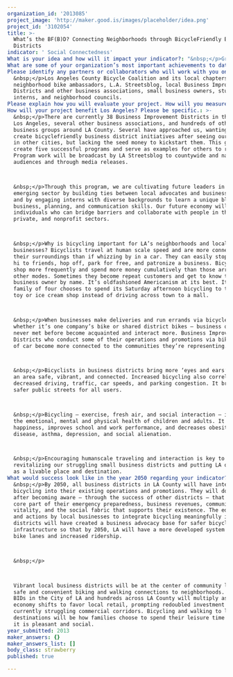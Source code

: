 ```yaml
---
organization_id: '2013085'
project_image: 'http://maker.good.is/images/placeholder/idea.png'
project_id: '3102054'
title: >-
  What’s the BF(B)D? Connecting Neighborhoods through BicycleFriendly Business
  Districts
indicator: ' Social Connectedness'
What is your idea and how will it impact your indicator?: "&nbsp;</p>Green Octopus Consulting will partner with local business associations, the Los Angeles County Bicycle Coalition (LACBC), and LA Streetsblog to create five bicyclefriendly business districts in Los Angeles. A bicyclefriendly business district is where a community comes together around bicycles to bike to area shops and restaurants — and where merchants and employees ride, too. It’s the integration of bicycling into a business district’s operations, events, and promotions. \n\n\n&nbsp;</p>\n\n\nBicyclefriendly business districts improve local economies by strengthening connections between residents and their local businesses, increasing small business revenues, and improving neighborhood vitality and connectedness, all the while improving public safety, environmental health, and GLH — Gross Local Happiness. \n\n\n&nbsp;</p>\n\n\nThe ‘alienation’ that has historically defined the LA urban landscape — largely due to fastmoving cars that move through a place but don’t stop and connect with it — is starting to change. Bicyclefriendly neighborhoods are one of the strongest trends to emerge around the U.S. as a way to improve social connectedness in our communities. Getting people out of their cars and onto bikes as a mode of transport — particularly on the weekends for neighborhood shopping, dining and errands — is creating lasting, meaningful change for individuals, neighborhoods, and our local economies.\n\n\n&nbsp;</p>\n\n\nAt the heart of this idea is to facilitate connections between business owners, local residents, and advocates. These stakeholders will work together to integrate bicycling into the neighborhoods’ existing events, online and print promotions, and business association operations. We’ll:\n\n\n&nbsp;</p>*\tProduce a bike map and destination guide for each district\n\n\n&nbsp;</p>*\tHost community rides through the districts\n\n\n&nbsp;</p>*\tIncorporate bicycling into each district’s events through bike valets, free basic bike repair, bike portraits, and more\n\n\n&nbsp;</p>*\tOutfit the districts with bikes for errands and deliveries\n\n\n&nbsp;</p>*\tProduce two LA Streetsblog videos introducing people to the program and shopping by bike\n\n\n&nbsp;</p>*\tCreate a snazzy program website with everything you'd want to know about the program\n\n\n&nbsp;</p>*\tEstablish lasting relationships between business districts and their local bike shops and the LACBC\n\n\n&nbsp;</p>\n\n\nThrough interactive workshops, each district will decide what else they’d like to incorporate into their neighborhood. Business districts will benefit from free publicity as their efforts are recognized in the bicycling community and general media.\n\n\n&nbsp;</p>\n\n\nBicycling goes handinhand with placemaking — creating a ‘sense of place’ for a neighborhood. Increased bicycling in a business district results in more women and children coming to that area, increased small business sales helps retain the diversity of our locallyowned businesses and each area’s unique character, and the increased vitality makes an area more welcoming to people allaround. The result is a socially connected community anchored by vibrant local business districts that are safe and pleasant for residents to bike and walk to."
What are some of your organization’s most important achievements to date?: "&nbsp;</p>*\tWorking with Business Improvement Districts and community groups in LA and around the U.S. since 1999 on sustainable urban transport and placemaking, urban operations, events, marketing, and public outreach.\n\n\n&nbsp;</p>*\tCreating BicycleFriendly Business District programs across the U.S. and Canada, including: the first such program in Long Beach, CA, in four districts (video: http://www.youtube.com/watch?v=zEYlfdxGGs); the second program in San Diego, CA, in 18 districts (video: https://vimeo.com/60624768); inspiring the third program in New York, NY; creating the fourth effort in Oakville, ON; and starting the creation of many other efforts around the U.S. and Canada.\n\n\n&nbsp;</p>*\tHaving our work featured in several bicycling, urban planning, and general media publications, and helping Long Beach garner significant media attention. Receiving awards for our BicycleFriendly Business District work and being asked to speak around the continent at 30 conferences/cities over the past year and a half.\n\n\n&nbsp;</p>*\tProducing free community rides and lasting media, such as this one in Long Beach’s Cambodia Town with the notable band Dengue Fever: http://www.youtube.com/watch?v=zeqc8exO1oo.\n\n\n&nbsp;</p>*\tBeing the subject of Copenhagen’s Bicycle Manager, Andreas Rohl’s grant to study our work in Long Beach and San Diego in an effort to implement our ideas in Copenhagen."
Please identify any partners or collaborators who will work with you on this project.: >-
  &nbsp;</p>Los Angeles County Bicycle Coalition and its local chapters and
  neighborhood bike ambassadors, L.A. Streetsblog, local Business Improvement
  Districts and other business associations, small business owners, student
  interns, and neighborhood councils.
Please explain how you will evaluate your project. How will you measure success?: "&nbsp;</p>We believe in evaluating our projects through both data and personal stories. For this project we will measure in four primary ways:\n\n\n&nbsp;</p>\n\n\n1.\tBusiness Perception Survey: Ask business association leaders and business owners how they feel about bicycling, bicyclists, bike lanes, and so on, and what percentage of their customers they think arrive via bike, walking, transit, or car. Survey issued at start of the program and again at the end (same survey, same people).\n\n\n&nbsp;</p>\n\n\n2.\tCustomer Behavior Survey: Conduct intercept surveys of customers to see how they arrived at each district. Survey issued at start of program.\n\n\n&nbsp;</p>\n\n\n3.\tProgram Element Tracking: Track the results of each program element (number of people who park their bikes at bike valets, participate in the free basic bike repairs, attend community rides, and so on).\n\n\n&nbsp;</p>\n\n\n4.\tBusiness and Customer Testimonials: Stories gathered from BID leaders, business owners, and other district stakeholders about how bicycling is/has become part of their life/business.\n\n\n"
How will your project benefit Los Angeles? Please be specific.: >-
  &nbsp;</p>There are currently 38 Business Improvement Districts in the City of
  Los Angeles, several other business associations, and hundreds of other
  business groups around LA County. Several have approached us, wanting to
  create bicyclefriendly business district initiatives after seeing our success
  in other cities, but lacking the seed money to kickstart them. This grant will
  create five successful programs and serve as examples for others to replicate.
  Program work will be broadcast by LA Streetsblog to countywide and national
  audiences and through media releases. 



  &nbsp;</p>Through this program, we are cultivating future leaders in this
  emerging sector by building ties between local advocates and business owners
  and by engaging interns with diverse backgrounds to learn a unique blend of
  business, planning, and communication skills. Our future economy will rely on
  individuals who can bridge barriers and collaborate with people in the public,
  private, and nonprofit sectors.



  &nbsp;</p>Why is bicycling important for LA’s neighborhoods and local
  businesses? Bicyclists travel at human scale speed and are more connected to
  their surroundings than if whizzing by in a car. They can easily stop and say
  hi to friends, hop off, park for free, and patronize a business. Bicyclists
  shop more frequently and spend more money cumulatively than those arriving by
  other modes. Sometimes they become repeat customers and get to know the
  business owner by name. It’s oldfashioned Americanism at its best. It’s when a
  family of four chooses to spend its Saturday afternoon bicycling to the local
  toy or ice cream shop instead of driving across town to a mall. 



  &nbsp;</p>When businesses make deliveries and run errands via bicycle —
  whether it’s one company’s bike or shared district bikes — business owners who
  never met before become acquainted and interact more. Business Improvement
  Districts who conduct some of their operations and promotions via bike instead
  of car become more connected to the communities they’re representing. 



  &nbsp;</p>Bicyclists in business districts bring more ‘eyes and ears’ to keep
  an area safe, vibrant, and connected. Increased bicycling also correlates to
  decreased driving, traffic, car speeds, and parking congestion. It brings
  safer public streets for all users.



  &nbsp;</p>Bicycling — exercise, fresh air, and social interaction — improves
  the emotional, mental and physical health of children and adults. It increases
  happiness, improves school and work performance, and decreases obesity, heart
  disease, asthma, depression, and social alienation.



  &nbsp;</p>Encouraging humanscale traveling and interaction is key to
  revitalizing our struggling small business districts and putting LA on the map
  as a livable place and destination.
What would success look like in the year 2050 regarding your indicator?: >-
  &nbsp;</p>By 2050, all business districts in LA County will have integrated
  bicycling into their existing operations and promotions. They will do this
  after becoming aware — through the success of other districts — that it’s a
  core part of their emergency preparedness, business revenues, community
  vitality, and the social fabric that supports their existence. The education
  and actions by local businesses to integrate bicycling meaningfully into their
  districts will have created a business advocacy base for safer bicycle
  infrastructure so that by 2050, LA will have a more developed system of safe
  bike lanes and increased ridership.



  &nbsp;</p>



  Vibrant local business districts will be at the center of community life, with
  safe and convenient biking and walking connections to neighborhoods. The 38
  BIDs in the City of LA and hundreds across LA County will multiply as the
  economy shifts to favor local retail, prompting redoubled investment in
  currently struggling commercial corridors. Bicycling and walking to local
  destinations will be how families choose to spend their leisure time because
  it is pleasant and social.
year_submitted: 2013
maker_answers: {}
maker_answers_list: []
body_class: strawberry
published: true

---
```

